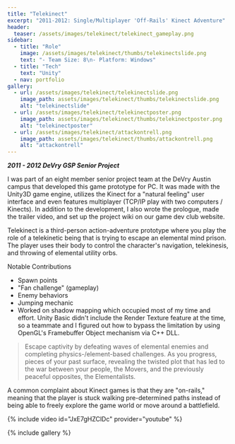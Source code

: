 ```yaml
---
title: "Telekinect"
excerpt: "2011-2012: Single/Multiplayer 'Off-Rails' Kinect Adventure"
header:
  teaser: /assets/images/telekinect/telekinect_gameplay.png
sidebar:
  - title: "Role"
    image: /assets/images/telekinect/thumbs/telekinectslide.png
    text: "- Team Size: 8\n- Platform: Windows"
  - title: "Tech"
    text: "Unity"
  - nav: portfolio
gallery:
  - url: /assets/images/telekinect/telekinectslide.png
    image_path: assets/images/telekinect/thumbs/telekinectslide.png
    alt: "telekinectslide"
  - url: /assets/images/telekinect/telekinectposter.png
    image_path: assets/images/telekinect/thumbs/telekinectposter.png
    alt: "telekinectposter"
  - url: /assets/images/telekinect/attackontrell.png
    image_path: assets/images/telekinect/thumbs/attackontrell.png
    alt: "attackontrell"
---
```

_**2011 - 2012 DeVry GSP Senior Project**_

I was part of an eight member senior project team at the DeVry Austin campus that developed this game prototype for PC. It was made with the Unity3D game engine, utilizes the Kinect for a "natural feeling" user interface and even features multiplayer (TCP/IP play with two computers / Kinects). In addition to the development, I also wrote the prologue, made the trailer video, and set up the project wiki on our game dev club website.

Telekinect is a third-person action-adventure prototype where you play the role of a telekinetic being that is trying to escape an elemental mind prison. The player uses their body to control the character's navigation, telekinesis, and throwing of elemental utility orbs.

Notable Contributions
- Spawn points
- "Fan challenge" (gameplay)
- Enemy behaviors
- Jumping mechanic
- Worked on shadow mapping which occupied most of my time and effort. Unity Basic didn't include the Render Texture feature at the time, so a teammate and I figured out how to bypass the limitation by using OpenGL's Framebuffer Object mechanism via C++ DLL.

<blockquote><p>
Escape captivity by defeating waves of elemental enemies and completing physics-/element-based challenges. As you progress, pieces of your past surface, revealing the twisted plot that has led to the war between your people, the Movers, and the previously peaceful opposites, the Elementalists.
</p></blockquote>

A common complaint about Kinect games is that they are "on-rails," meaning that the player is stuck walking pre-determined paths instead of being able to freely explore the game world or move around a battlefield.

{% include video id="JxE7gHZClDc" provider="youtube" %}

{% include gallery %}